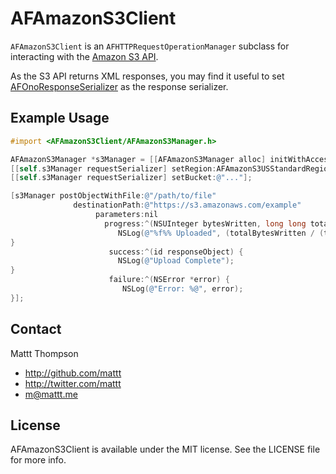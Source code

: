# AFAmazonS3Client

`AFAmazonS3Client` is an `AFHTTPRequestOperationManager` subclass for interacting with the [Amazon S3 API](http://aws.amazon.com/s3/).

As the S3 API returns XML responses, you may find it useful to set [AFOnoResponseSerializer](https://github.com/AFNetworking/AFOnoResponseSerializer) as the response serializer.

## Example Usage

```Objective-C
#import <AFAmazonS3Client/AFAmazonS3Manager.h>

AFAmazonS3Manager *s3Manager = [[AFAmazonS3Manager alloc] initWithAccessKeyID:@"..." secret:@"..."];
[[self.s3Manager requestSerializer] setRegion:AFAmazonS3USStandardRegion];
[[self.s3Manager requestSerializer] setBucket:@"..."];

[s3Manager postObjectWithFile:@"/path/to/file"
              destinationPath:@"https://s3.amazonaws.com/example"
                   parameters:nil
                     progress:^(NSUInteger bytesWritten, long long totalBytesWritten, long long totalBytesExpectedToWrite) {
                        NSLog(@"%f%% Uploaded", (totalBytesWritten / (totalBytesExpectedToWrite * 1.0f) * 100));
}
                      success:^(id responseObject) {
                        NSLog(@"Upload Complete");
}
                      failure:^(NSError *error) {
                         NSLog(@"Error: %@", error);
}];
```

## Contact

Mattt Thompson

- http://github.com/mattt
- http://twitter.com/mattt
- m@mattt.me

## License

AFAmazonS3Client is available under the MIT license. See the LICENSE file for more info.

